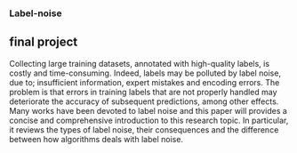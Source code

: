 ### Label-noise
## final project

Collecting large training datasets, annotated with high-quality labels, is costly and time-consuming. 
Indeed, labels may be polluted by label noise, due to; insufficient information, expert mistakes and encoding errors.
The problem is that errors in training labels that are not properly handled may deteriorate the accuracy of subsequent predictions, among other effects. 
Many works have been devoted to label noise and this paper will provides a concise and comprehensive introduction to this research topic.
In particular, it reviews the types of label noise, their consequences and the difference between how algorithms deals with label noise. 
